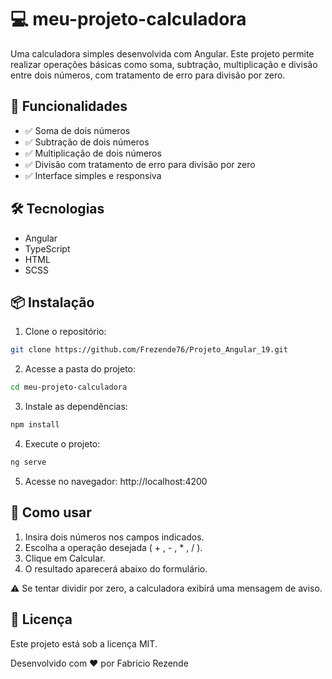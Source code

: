 # 💻 meu-projeto-calculadora

Uma calculadora simples desenvolvida com Angular. Este projeto permite realizar operações básicas como soma, subtração, multiplicação e divisão entre dois números, com tratamento de erro para divisão por zero.

## 🚀 Funcionalidades

- ✅ Soma de dois números
- ✅ Subtração de dois números
- ✅ Multiplicação de dois números
- ✅ Divisão com tratamento de erro para divisão por zero
- ✅ Interface simples e responsiva

## 🛠️ Tecnologias

- Angular
- TypeScript
- HTML
- SCSS

## 📦 Instalação

1. Clone o repositório:
```bash
git clone https://github.com/Frezende76/Projeto_Angular_19.git
```

2. Acesse a pasta do projeto:

```bash
cd meu-projeto-calculadora
```

3. Instale as dependências:

```bash
npm install
```

4. Execute o projeto:

```bash
ng serve
```

5. Acesse no navegador: http://localhost:4200

## 🧪 Como usar
   1. Insira dois números nos campos indicados.
   2. Escolha a operação desejada ( + , - , * , / ).
   3. Clique em Calcular.
   4. O resultado aparecerá abaixo do formulário.

⚠️ Se tentar dividir por zero, a calculadora exibirá uma mensagem de aviso.



## 📄 Licença
Este projeto está sob a licença MIT.



Desenvolvido com ❤️ por Fabricio Rezende

